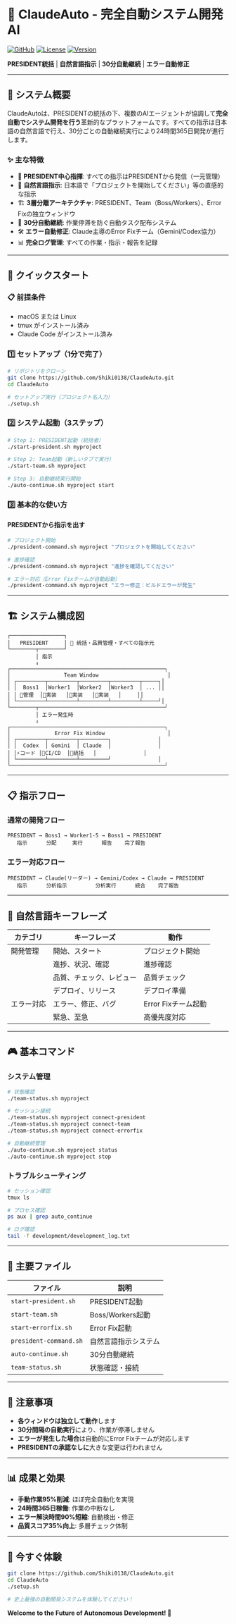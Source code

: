 # 🚀 ClaudeAuto - 完全自動システム開発AI

[![GitHub](https://img.shields.io/badge/GitHub-ClaudeAuto-blue?logo=github)](https://github.com/Shiki0138/ClaudeAuto)
[![License](https://img.shields.io/badge/License-MIT-green.svg)](LICENSE)
[![Version](https://img.shields.io/badge/Version-4.0-blue.svg)](CHANGELOG.md)

**PRESIDENT統括** | **自然言語指示** | **30分自動継続** | **エラー自動修正**

---

## 🎯 システム概要

ClaudeAutoは、PRESIDENTの統括の下、複数のAIエージェントが協調して**完全自動でシステム開発を行う**革新的なプラットフォームです。すべての指示は日本語の自然言語で行え、30分ごとの自動継続実行により24時間365日開発が進行します。

### ✨ 主な特徴

- 👑 **PRESIDENT中心指揮**: すべての指示はPRESIDENTから発信（一元管理）
- 💬 **自然言語指示**: 日本語で「プロジェクトを開始してください」等の直感的な指示
- 🏗️ **3層分離アーキテクチャ**: PRESIDENT、Team（Boss/Workers）、Error Fixの独立ウィンドウ
- 🔄 **30分自動継続**: 作業停滞を防ぐ自動タスク配布システム
- 🛠️ **エラー自動修正**: Claude主導のError Fixチーム（Gemini/Codex協力）
- 📊 **完全ログ管理**: すべての作業・指示・報告を記録

---

## 🚀 クイックスタート

### 📋 前提条件
- macOS または Linux
- tmux がインストール済み
- Claude Code がインストール済み

### 1️⃣ セットアップ（1分で完了）
```bash
# リポジトリをクローン
git clone https://github.com/Shiki0138/ClaudeAuto.git
cd ClaudeAuto

# セットアップ実行（プロジェクト名入力）
./setup.sh
```

### 2️⃣ システム起動（3ステップ）

```bash
# Step 1: PRESIDENT起動（統括者）
./start-president.sh myproject

# Step 2: Team起動（新しいタブで実行）
./start-team.sh myproject

# Step 3: 自動継続実行開始
./auto-continue.sh myproject start
```

### 3️⃣ 基本的な使い方

#### PRESIDENTから指示を出す
```bash
# プロジェクト開始
./president-command.sh myproject "プロジェクトを開始してください"

# 進捗確認
./president-command.sh myproject "進捗を確認してください"

# エラー対応（Error Fixチームが自動起動）
./president-command.sh myproject "エラー修正：ビルドエラーが発生"
```

---

## 🏗️ システム構成図

```
┌─────────────────┐
│   PRESIDENT     │ 👑 統括・品質管理・すべての指示元
└────────┬────────┘
         │ 指示
         ↓
┌─────────────────────────────────────────────────┐
│                 Team Window                      │
│ ┌─────────┬─────────┬─────────┬─────────┬─────┐│
│ │  Boss1  │Worker1  │Worker2  │Worker3  │ ... ││
│ │ 🎯管理  │👷実装   │👷実装   │👷実装   │     ││
│ └─────────┴─────────┴─────────┴─────────┴─────┘│
└────────┬────────────────────────────────────────┘
         │ エラー発生時
         ↓
┌─────────────────────────────────────────────────┐
│              Error Fix Window                    │
│ ┌─────────┬─────────┬─────────┐               │
│ │  Codex  │ Gemini  │ Claude  │               │
│ │⚡コード │🌟CI/CD  │🔧統括   │               │
│ └─────────┴─────────┴─────────┘               │
└─────────────────────────────────────────────────┘
```

---

## 📋 指示フロー

### 通常の開発フロー
```
PRESIDENT → Boss1 → Worker1-5 → Boss1 → PRESIDENT
   指示      分配     実行      報告    完了報告
```

### エラー対応フロー
```
PRESIDENT → Claude(リーダー) → Gemini/Codex → Claude → PRESIDENT
   指示      分析指示         分析実行      統合    完了報告
```

---

## 🔑 自然言語キーフレーズ

| カテゴリ | キーフレーズ | 動作 |
|---------|------------|------|
| 開発管理 | 開始、スタート | プロジェクト開始 |
| | 進捗、状況、確認 | 進捗確認 |
| | 品質、チェック、レビュー | 品質チェック |
| | デプロイ、リリース | デプロイ準備 |
| エラー対応 | エラー、修正、バグ | Error Fixチーム起動 |
| | 緊急、至急 | 高優先度対応 |

---

## 🎮 基本コマンド

### システム管理
```bash
# 状態確認
./team-status.sh myproject

# セッション接続
./team-status.sh myproject connect-president
./team-status.sh myproject connect-team
./team-status.sh myproject connect-errorfix

# 自動継続管理
./auto-continue.sh myproject status
./auto-continue.sh myproject stop
```

### トラブルシューティング
```bash
# セッション確認
tmux ls

# プロセス確認
ps aux | grep auto_continue

# ログ確認
tail -f development/development_log.txt
```

---

## 📁 主要ファイル

| ファイル | 説明 |
|---------|------|
| `start-president.sh` | PRESIDENT起動 |
| `start-team.sh` | Boss/Workers起動 |
| `start-errorfix.sh` | Error Fix起動 |
| `president-command.sh` | 自然言語指示システム |
| `auto-continue.sh` | 30分自動継続 |
| `team-status.sh` | 状態確認・接続 |

---

## 🚨 注意事項

- **各ウィンドウは独立して動作**します
- **30分間隔の自動実行**により、作業が停滞しません
- **エラーが発生した場合**は自動的にError Fixチームが対応します
- **PRESIDENTの承認なしに**大きな変更は行われません

---

## 📊 成果と効果

- **手動作業95%削減**: ほぼ完全自動化を実現
- **24時間365日稼働**: 作業の中断なし
- **エラー解決時間90%短縮**: 自動検出・修正
- **品質スコア35%向上**: 多層チェック体制

---

## 🌟 今すぐ体験

```bash
git clone https://github.com/Shiki0138/ClaudeAuto.git
cd ClaudeAuto
./setup.sh

# 史上最強の自動開発システムを体験してください！
```

**Welcome to the Future of Autonomous Development! 🚀**